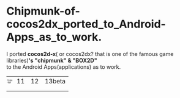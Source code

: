 Chipmunk-of-cocos2dx_ported_to_Android-Apps_as_to_work.
=============================
I ported **cocos2d-x**( or cocos2dx? that is one of the famous game libraries)**'s "chipmunk" & "BOX2D"**  
to the Android Apps(applications) as  to work.
 
</script>
<link rel="stylesheet" href="style.css" type="text/css">
<style type="text/css">
<!--
.td1ono {line-height:6px;font-size:6px;}

}
-->
</style>
<table><tr><td class="td1ono">type<br>ver</td><td>11</td><td>12</td><td>13beta</td></tr>
<tr><td class="td1ono"BOX2d</td><td> </td><td> </td><td> </td></tr>

<tr><td class="td1ono"chipmunk </td><td> </td><td> </td><td> </td></tr>

</pre>

  
